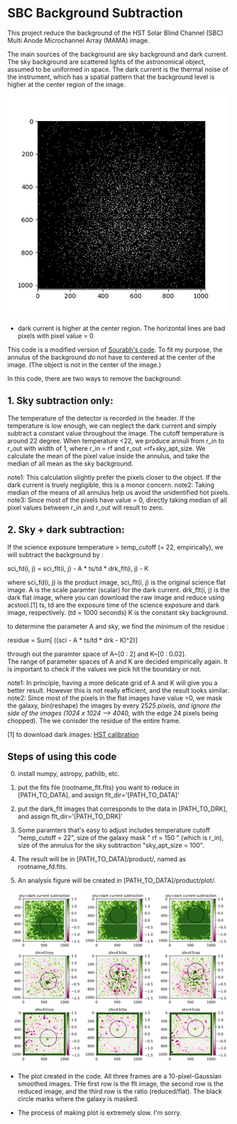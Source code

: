# SBC Background Subtraction

This project reduce the background of the HST Solar Blind Channel (SBC) Multi Anode Microchannel Array (MAMA) image.

The main sources of the background are sky background and dark current.
The sky background are scattered lights of the astronomical object, assumed to be uniformed in space. 
The dark current is the thermal noise of the instrument, which has a spatial pattern that the background level is higher at the center region of the image.

![plot](./figure/dark_flt.png)

* dark current is higher at the center region.  The horizontal lines are bad pixels with pixel value = 0 

This code is a modified version of [Sourabh's code](https://github.com/sourabhsc/dark_subtraction_sbc). To fit my purpose, the annulus of the background do not have to centered at the center of the image. (The object is not in the center of the image.) 

In this code, there are two ways to remove the background: 
## 1. Sky subtraction only: ##
The temperature of the detector is recorded in the header.  If the temperature is low enough, we can neglect the dark current and simply subtract a constant value throughout the image. The cutoff temperature is around 22 degree.  When temperature <22,  we produce annuli from r_in to r_out with width of 1, where r_in = rf and r_out =rf+sky_apt_size. We calculate the mean of the pixel value inside the annulus, and take the median of all mean as the sky background. 

note1: This calculation slightly prefer the pixels closer to the object. If the dark current is truely negligible, this is a monor concern. 
note2: Taking median of the means of all annulus help us avoid the unidentified hot pixels.
note3: Since most of the pixels have value = 0, directly taking median of all pixel values between r_in and r_out will result to zero. 

## 2. Sky + dark subtraction: ##
If the science exposure temperature > temp_cutoff (= 22, empirically), we will subtract the background by : 

sci_fd(i, j) = sci_flt(i, j) - A * ts/td * drk_flt(i, j) - K

where sci_fd(i, j) is the product image, sci_flt(i, j) is the original science flat image. 
A is the scale paramter (scalar) for the dark current. 
drk_flt(i, j) is the dark flat image, where you can download the raw image and reduce using acstool.[1] 
ts, td are the exposure time of the science exposure and dark image, respectively.  (td = 1000 seconds)
K is the constant sky background. 

to determine the parameter A and sky, we find the minimum of the residue : 

residue = Sum[ ((sci - A * ts/td * drk - K)^2)]

through out the paramter space of A~[0 : 2] and K~[0 : 0.02].  
The range of parameter spaces of A and K are decided empirically again. It is important to check if the values we pick hit the boundary or not. 


note1: In principle, having a more delicate grid of A and K will give you a better result.  However this is not really efficient, and the result looks similar. 
note2: Since most of the pixels in the flat images have value =0, we mask the galaxy, bin(reshape) the images by every 25*25 pixels, and ignore the side of the images (1024 x 1024  --> 40*40,  with the edge 24 pixels being chopped). The we conisder the residue of the entire frame. 


[1] to download dark images: [HST calibration](https://stsci.edu/hst/instrumentation/acs/calibration)

## Steps of using this code ##
0. install numpy, astropy, pathlib, etc.  

1. put the fits file (rootname_flt.fits) you want to reduce in [PATH_TO_DATA], and assign flt_dir='[PATH_TO_DATA]'

2. put the dark_flt images that corresponds to the data in [PATH_TO_DRK], and assign flt_dir='[PATH_TO_DRK]'

3. Some paramters that's easy to adjust includes temperature cutoff "temp_cutoff = 22", size of the galaxy mask " rf = 150 " (which is r_in), size of the annulus for the sky subtraction "sky_apt_size = 100". 

4. The result will be in [PATH_TO_DATA]/product/, named as rootname_fd.fits. 

5. An analysis figure will be created in [PATH_TO_DATA]/product/plot/. 

![plot](./figure/25.png)
*  The plot created in the code. All three frames are a 10-pixel-Gaussian smoothed images.  THe first row is the flt image, the second row is the reduced image, and the third row is the ratio (reduced/flat).   The black circle marks where the galaxy is masked.    

* The process of making plot is extremely slow.  I'm sorry.

